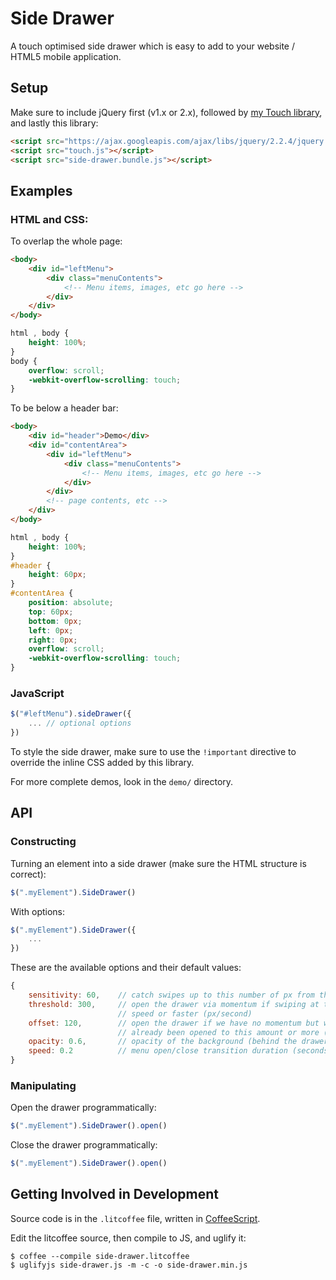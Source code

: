 Side Drawer
===========

A touch optimised side drawer which is easy to add to your website / HTML5
mobile application.


Setup
-----

Make sure to include jQuery first (v1.x or 2.x), followed by
[my Touch library](https://github.com/tjwoon/touch-events), and lastly this
library:

```html
<script src="https://ajax.googleapis.com/ajax/libs/jquery/2.2.4/jquery.min.js"></script>
<script src="touch.js"></script>
<script src="side-drawer.bundle.js"></script>
```


Examples
--------

### HTML and CSS:

To overlap the whole page:

```html
<body>
    <div id="leftMenu">
        <div class="menuContents">
            <!-- Menu items, images, etc go here -->
        </div>
    </div>
</body>
```

```css
html , body {
    height: 100%;
}
body {
    overflow: scroll;
    -webkit-overflow-scrolling: touch;
}
```

To be below a header bar:

```html
<body>
    <div id="header">Demo</div>
    <div id="contentArea">
        <div id="leftMenu">
            <div class="menuContents">
                <!-- Menu items, images, etc go here -->
            </div>
        </div>
        <!-- page contents, etc -->
    </div>
</body>
```

```css
html , body {
    height: 100%;
}
#header {
    height: 60px;
}
#contentArea {
    position: absolute;
    top: 60px;
    bottom: 0px;
    left: 0px;
    right: 0px;
    overflow: scroll;
    -webkit-overflow-scrolling: touch;
}
```


### JavaScript

```javascript
$("#leftMenu").sideDrawer({
    ... // optional options
})
```

To style the side drawer, make sure to use the `!important` directive to
override the inline CSS added by this library.

For more complete demos, look in the `demo/` directory.


API
---

### Constructing

Turning an element into a side drawer (make sure the HTML structure is correct):

```javascript
$(".myElement").SideDrawer()
```

With options:

```javascript
$(".myElement").SideDrawer({
    ...
})
```

These are the available options and their default values:

```javascript
{
    sensitivity: 60,    // catch swipes up to this number of px from the edge
    threshold: 300,     // open the drawer via momentum if swiping at this
                        // speed or faster (px/second)
    offset: 120,        // open the drawer if we have no momentum but we have
                        // already been opened to this amount or more (px)
    opacity: 0.6,       // opacity of the background (behind the drawer)
    speed: 0.2          // menu open/close transition duration (seconds)
}
```

### Manipulating

Open the drawer programmatically:

```javascript
$(".myElement").SideDrawer().open()
```

Close the drawer programmatically:

```javascript
$(".myElement").SideDrawer().open()
```


Getting Involved in Development
-------------------------------

Source code is in the `.litcoffee` file, written in
[CoffeeScript](http://www.coffeescript.org).

Edit the litcoffee source, then compile to JS, and uglify it:

```
$ coffee --compile side-drawer.litcoffee
$ uglifyjs side-drawer.js -m -c -o side-drawer.min.js
```
